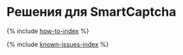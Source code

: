# Решения для SmartCaptcha

{% include [how-to-index](how-to/index.md) %}

{% include [known-issues-index](known-issues/index.md) %}